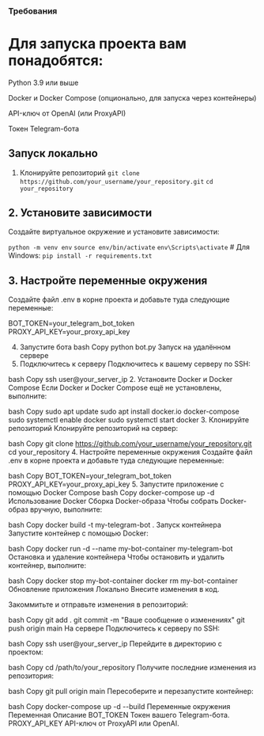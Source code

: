 ### Требования
# Для запуска проекта вам понадобятся:

Python 3.9 или выше

Docker и Docker Compose (опционально, для запуска через контейнеры)

API-ключ от OpenAI (или ProxyAPI)

Токен Telegram-бота

## Запуск локально
1. Клонируйте репозиторий
`git clone https://github.com/your_username/your_repository.git`
`cd your_repository`
## 2. Установите зависимости
Создайте виртуальное окружение и установите зависимости:

`python -m venv env`
`source env/bin/activate`
`env\Scripts\activate`   # Для Windows: 
`pip install -r requirements.txt`

## 3. Настройте переменные окружения
Создайте файл .env в корне проекта и добавьте туда следующие переменные:

BOT_TOKEN=your_telegram_bot_token
PROXY_API_KEY=your_proxy_api_key

4. Запустите бота
bash
Copy
python bot.py
Запуск на удалённом сервере
1. Подключитесь к серверу
Подключитесь к вашему серверу по SSH:

bash
Copy
ssh user@your_server_ip
2. Установите Docker и Docker Compose
Если Docker и Docker Compose ещё не установлены, выполните:

bash
Copy
sudo apt update
sudo apt install docker.io docker-compose
sudo systemctl enable docker
sudo systemctl start docker
3. Клонируйте репозиторий
Клонируйте репозиторий на сервер:

bash
Copy
git clone https://github.com/your_username/your_repository.git
cd your_repository
4. Настройте переменные окружения
Создайте файл .env в корне проекта и добавьте туда следующие переменные:

bash
Copy
BOT_TOKEN=your_telegram_bot_token
PROXY_API_KEY=your_proxy_api_key
5. Запустите приложение с помощью Docker Compose
bash
Copy
docker-compose up -d
Использование Docker
Сборка Docker-образа
Чтобы собрать Docker-образ вручную, выполните:

bash
Copy
docker build -t my-telegram-bot .
Запуск контейнера
Запустите контейнер с помощью Docker:

bash
Copy
docker run -d --name my-bot-container my-telegram-bot
Остановка и удаление контейнера
Чтобы остановить и удалить контейнер, выполните:

bash
Copy
docker stop my-bot-container
docker rm my-bot-container
Обновление приложения
Локально
Внесите изменения в код.

Закоммитьте и отправьте изменения в репозиторий:

bash
Copy
git add .
git commit -m "Ваше сообщение о изменениях"
git push origin main
На сервере
Подключитесь к серверу по SSH:

bash
Copy
ssh user@your_server_ip
Перейдите в директорию с проектом:

bash
Copy
cd /path/to/your_repository
Получите последние изменения из репозитория:

bash
Copy
git pull origin main
Пересоберите и перезапустите контейнер:

bash
Copy
docker-compose up -d --build
Переменные окружения
Переменная	Описание
BOT_TOKEN	Токен вашего Telegram-бота.
PROXY_API_KEY	API-ключ от ProxyAPI или OpenAI.
